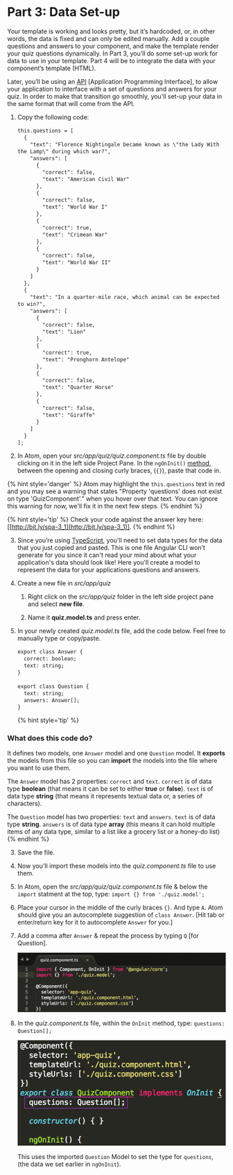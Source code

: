 # Part 3: Data Set-up

Your template is working and looks pretty, but it’s hardcoded, or, in other words, the data is fixed and can only be edited manually. Add a couple questions and answers to your component, and make the template render your quiz questions dynamically. In Part 3, you’ll do some set-up work for data to use in your template. Part 4 will be to integrate the data with your component’s template (HTML).

Later, you’ll be using an [API](http://bit.ly/CnCgloss) [Application Programming Interface], to allow your application to interface with a set of  questions and answers for your quiz. In order to make that transition go smoothly, you'll set-up your data in the same format that will come from the API.

1.  Copy the following code:

    ```
    this.questions = [
      {
        "text": "Florence Nightingale became known as \"the Lady With the Lamp\" during which war?",
        "answers": [
          {
            "correct": false,
            "text": "American Civil War"
          },
          {
            "correct": false,
            "text": "World War I"
          },
          {
            "correct": true,
            "text": "Crimean War"
          },
          {
            "correct": false,
            "text": "World War II"
          }
        ]
      },
      {
        "text": "In a quarter-mile race, which animal can be expected to win?",
        "answers": [
          {
            "correct": false,
            "text": "Lion"
          },
          {
            "correct": true,
            "text": "Pronghorn Antelope"
          },
          {
            "correct": false,
            "text": "Quarter Horse"
          },
          {
            "correct": false,
            "text": "Giraffe"
          }
        ]
      }
    ];
    ```

2. In Atom, open your *src/app/quiz/quiz.component.ts* file by double clicking on it in the left side Project Pane. In the `ngOnInit()` [method](http://bit.ly/CnCgloss), between the opening and closing curly braces, (`{}`), paste that code in.

  {% hint style='danger' %}
Atom may highlight the `this.questions` text in red and you may see a warning that states "Property 'questions' does not exist on type 'QuizComponent'." when you hover over that text.
You can ignore this warning for now, we'll fix it in the next few steps.
  {% endhint %}

  {% hint style='tip' %}
Check your code against the answer key here: [[http://bit.ly/spa-3_1](http://bit.ly/spa-3_1)].
  {% endhint %}

3.  Since you’re using [TypeScript](https://www.typescriptlang.org), you'll need to set data types for the data that you just copied and pasted. This is one file Angular CLI won’t generate for you since it can't read your mind about what your application's data should look like!  Here you'll create a model to represent the data for your applications questions and answers.

  1. Create a new file in *src/app/quiz* 
  
      1. Right click on the _src/app/quiz_ folder in the left side project pane and select **new file**. 
      
      2. Name it **quiz.model.ts** and press enter.
  
  2. In your newly created *quiz.model.ts* file, add the code below. Feel free to manually type or copy/paste.

      ```
      export class Answer {
        correct: boolean;
        text: string;
      }
      
      export class Question {
        text: string;
        answers: Answer[];
      }
      ```
      
      {% hint style='tip' %}
### What does this code do?

It defines two models, one `Answer` model and one `Question` model. It **exports** the models from this file so you can **import** the models into the file where you want to use them. 

The `Answer` model has 2 properties: `correct` and `text`.  `correct` is of data type **boolean** (that means it can be set to either **true** or **false**).  `text` is of data type **string** (that means it represents textual data or, a series of characters).

The `Question` model has two properties: `text` and `answers`.  `text` is of data type **string**.  `answers` is of data type **array** (this means it can hold multiple items of any data type, similar to a list like a grocery list or a honey-do list)
      {% endhint %}
      
  3. Save the file.

4.  Now you'll import these models into the *quiz.component.ts* file to use them.

  1.  In Atom, open the *src/app/quiz/quiz.component.ts* file & below the `import` statment at the top, type: `import {} from './quiz.model';`
  
  2.  Place your cursor in the middle of the curly braces `{}`. And type `A`. Atom should give you an autocomplete suggestion of `class Answer`. [Hit tab or enter/return key for it to autocomplete `Answer` for you.]
    
  3.  Add a comma after `Answer` & repeat the process by typing `Q` [for Question].
  
      ![](/images/image05.gif)

5.  In the _quiz.component.ts_ file, within the `OnInit` method, type: `questions: Question[];`

    ![](/images/image14.png)
    
      This uses the imported `Question` Model to set the type for `questions`, (the data we set earlier in `ngOnInit`).